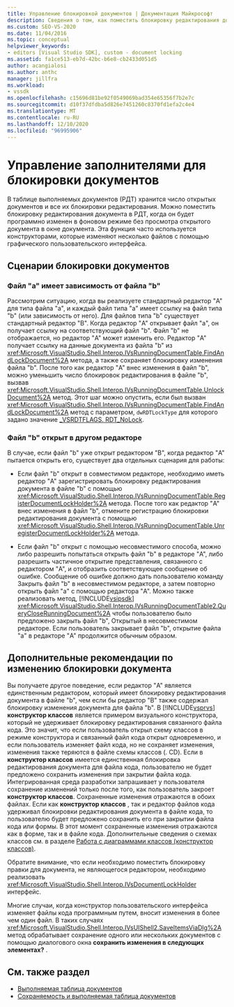 ```yaml
---
title: Управление блокировкой документов | Документация Майкрософт
description: Сведения о том, как поместить блокировку редактирования документа в выполняемой таблице документов без просмотра открытого документа в окне документа.
ms.custom: SEO-VS-2020
ms.date: 11/04/2016
ms.topic: conceptual
helpviewer_keywords:
- editors [Visual Studio SDK], custom - document locking
ms.assetid: fa1ce513-eb7d-42bc-b6e8-cb2433d051d5
author: acangialosi
ms.author: anthc
manager: jillfra
ms.workload:
- vssdk
ms.openlocfilehash: c15696d81be92f0549069bad354e65356f7b2e7c
ms.sourcegitcommit: d10f37dfdba5d826e7451260c8370fd1efa2c4e4
ms.translationtype: MT
ms.contentlocale: ru-RU
ms.lasthandoff: 12/10/2020
ms.locfileid: "96995906"
---
```

# <a name="document-lock-holder-management"></a>Управление заполнителями для блокировки документов

В таблице выполняемых документов (РДТ) хранится число открытых документов и все их блокировки редактирования. Можно поместить блокировку редактирования документа в РДТ, когда он будет программно изменен в фоновом режиме без просмотра открытого документа в окне документа. Эта функция часто используется конструкторами, которые изменяют несколько файлов с помощью графического пользовательского интерфейса.

## <a name="document-lock-holder-scenarios"></a>Сценарии блокировки документов

### <a name="file-a-has-a-dependence-on-file-b"></a>Файл "a" имеет зависимость от файла "b"

Рассмотрим ситуацию, когда вы реализуете стандартный редактор "A" для типа файла "a", и каждый файл типа "a" имеет ссылку на файл типа "b" (или зависимость от него). Для файлов типа "b" существует стандартный редактор "B". Когда редактор "A" открывает файл "a", он получает ссылку на соответствующий файл "b". Файл "b" не отображается, но редактор "A" может изменить его. Редактор "A" получает ссылку на данные документа из файла "b" из <xref:Microsoft.VisualStudio.Shell.Interop.IVsRunningDocumentTable.FindAndLockDocument%2A> метода, а также сохраняет блокировку изменения файла "b". После того как редактор "A" внес изменения в файл "b", можно уменьшить число блокировок редактирования в файле "b", вызвав <xref:Microsoft.VisualStudio.Shell.Interop.IVsRunningDocumentTable.UnlockDocument%2A> метод. Этот шаг можно опустить, если был вызван <xref:Microsoft.VisualStudio.Shell.Interop.IVsRunningDocumentTable.FindAndLockDocument%2A> метод с параметром, `dwRDTLockType` для которого задано значение [_VSRDTFLAGS. RDT_NoLock](<xref:Microsoft.VisualStudio.Shell.Interop._VSRDTFLAGS.RDT_NoLock>).

### <a name="file-b-is-opened-by-a-different-editor"></a>Файл "b" открыт в другом редакторе

В случае, если файл "b" уже открыт редактором "B", когда редактор "A" пытается открыть его, существует два отдельных сценария для работы:

- Если файл "b" открыт в совместимом редакторе, необходимо иметь редактор "A" зарегистрировать блокировку редактирования документа в файле "b" с помощью <xref:Microsoft.VisualStudio.Shell.Interop.IVsRunningDocumentTable.RegisterDocumentLockHolder%2A> метода. После того как редактор "A" внес изменения в файл "b", отмените регистрацию блокировки редактирования документа с помощью <xref:Microsoft.VisualStudio.Shell.Interop.IVsRunningDocumentTable.UnregisterDocumentLockHolder%2A> метода.

- Если файл "b" открыт с помощью несовместимого способа, можно либо разрешить попытаться открыть файл "b" в редакторе "A", либо разрешить частичное открытие представления, связанного с редактором "A", и отобразить соответствующее сообщение об ошибке. Сообщение об ошибке должно дать пользователю команду Закрыть файл "b" в несовместимом редакторе, а затем повторно открыть файл "a" с помощью редактора "A". Можно также реализовать метод, [!INCLUDE[vsipsdk](../extensibility/includes/vsipsdk_md.md)] <xref:Microsoft.VisualStudio.Shell.Interop.IVsRunningDocumentTable2.QueryCloseRunningDocument%2A> чтобы пользователю было предложено закрыть файл "b", Открытый в несовместимом редакторе. Если пользователь закрывает файл "b", открытие файла "a" в редакторе "A" продолжится обычным образом.

## <a name="additional-document-edit-lock-considerations"></a>Дополнительные рекомендации по изменению блокировки документа

Вы получаете другое поведение, если редактор "A" является единственным редактором, который имеет блокировку редактирования документа в файле "b", чем если бы редактор "B" также содержал блокировку изменения документа для файла "b". В [!INCLUDE[vsprvs](../code-quality/includes/vsprvs_md.md)] **конструктор классов** является примером визуального конструктора, который не удерживает блокировку редактирования связанного файла кода. Это значит, что если пользователь открыл схему классов в режиме конструктора и связанный файл кода открыт одновременно, и если пользователь изменяет файл кода, но не сохраняет изменения, изменения также теряются в файле схемы классов (. CD). Если в **конструктор классов** имеется единственная блокировка редактирования документа для файла кода, пользователю не будет предложено сохранить изменения при закрытии файла кода. Интегрированная среда разработки запрашивает у пользователя сохранение изменений только после того, как пользователь закроет **конструктор классов**. Сохраненные изменения отражаются в обоих файлах. Если как **конструктор классов** , так и редактор файлов кода удерживал блокировки редактирования документа в файле кода, то пользователю будет предложено сохранить его при закрытии файла кода или формы. В этот момент сохраненные изменения отражаются как в форме, так и в файле кода. Дополнительные сведения о схемах классов см. в разделе [Работа с диаграммами классов (конструктор классов)](../ide/class-designer/designing-and-viewing-classes-and-types.md).

Обратите внимание, что если необходимо поместить блокировку правки для документа, не являющегося редактором, необходимо реализовать <xref:Microsoft.VisualStudio.Shell.Interop.IVsDocumentLockHolder> интерфейс.

Многие случаи, когда конструктор пользовательского интерфейса изменяет файлы кода программным путем, вносит изменения в более чем один файл. В таких случаях <xref:Microsoft.VisualStudio.Shell.Interop.IVsUIShell2.SaveItemsViaDlg%2A> метод обрабатывает сохранение одного или нескольких документов с помощью диалогового окна **сохранить изменения в следующих элементах?** .

## <a name="see-also"></a>См. также раздел

- [Выполняемая таблица документов](../extensibility/internals/running-document-table.md)
- [Сохраняемость и выполняемая таблица документов](../extensibility/internals/persistence-and-the-running-document-table.md)
